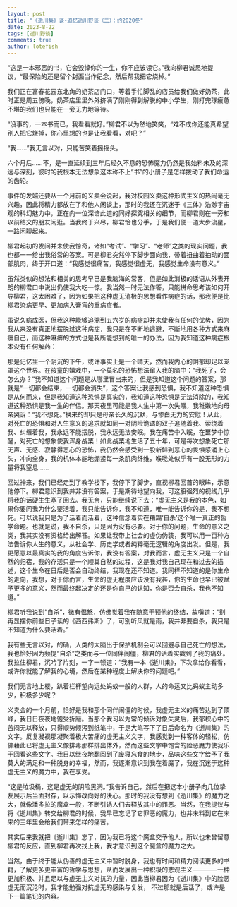 ```yaml
---
layout: post
title: "《逝川集》谈-追忆逝川野谈（二）：约2020冬"
date: 2023-8-22
tags: [逝川野谈]
comments: true
author: lotefish
---
```


“这是一本邪恶的书，它会毁掉你的一生，你不应该读它。”我向柳君诚恳地提议，“最保险的还是留个封面当作纪念，然后帮我把它烧掉。”

我们正在富春花园东北角的奶茶店门口，等着手忙脚乱的店员给我们做好奶茶，此时正是周五傍晚，奶茶店里里外外挤满了刚刚得到解脱的中小学生，刚打完球疲惫不堪的我们也只能在一旁无力地等待。

“没事的，一本书而已，我看看就好。”柳君不以为然地笑笑，“难不成你还能真希望别人把它烧掉，你心里想的也是让我看看，对吧？”

“我……”我无言以对，只能苦笑着摇摇头。

六个月后……不，是一直延续到三年后经久不息的恐怖魔力仍然是我始料未及的深远与深刻，彼时的我根本无法想象这本称不上“书”的小册子是怎样拨动了我们命运的齿轮。

事件的发端还要从一个月前的义卖会说起，我对校园义卖这种形式主义的热闹毫无兴趣，因此将精力都放在了和他人闲谈上，那时的我还在沉迷于《三体》浩渺宇宙观的科幻魅力中，正在向一位深谙此道的同好探究相关的细节，而柳君则在一旁和以前结交的朋友闲逛。当我终于兴尽，柳君恰也分手，于是我们便一道大步流星，一路闲聊起来。

柳君起初的发问并未使我惊奇，诸如“考试”、“学习”、“老师”之类的现实问题，我也都一一给出我俗常的答案。可是柳君突然停下脚步面向我，带着扭曲着抽动的面部肌肉，终于开口道：“我感觉很痛苦，我感觉很虚无，我感觉生命没有意义。”

虽然类似的想法和相关的思考早已是我脑海的常客，但是如此消极的话语从外表开朗的柳君口中说出仍使我大吃一惊。我当然一时无法作答，只能拼命思考该如何开导柳君，这太困难了，因为如果把这种虚无消极的思想看作病症的话，那我便是比柳君染病更早、更加病入膏肓的重病症者。

虽说久病成医，但我这种能够追溯到五六岁的病症却并未使我有任何的优势，因为我从来没有真正地摆脱过这种病症，我只是在不断地逃避，不断地用各种方式来麻痹自己，而这种麻痹的方式也是我所能想到的唯一的办法，因为我知道这种病症根本没有任何解药：

那是记忆里一个阴沉的下午，或许事实上是一个晴天，然而我内心的阴郁却足以笼罩这个世界。在孩童的嬉戏中，一个莫名的恐怖想法窜入我的脑中：“我死了，会怎么办？”我不知道这个问题是从哪里冒出来的，但是我知道这个问题的答案，那就是“一切都会结束，一切都会消失”，这个答案让我感到恐惧，我不知道这种恐惧是从何而来，但是我知道这种恐惧是真实的，我知道这种恐惧是无法消除的，我知道这种恐惧是我一生的伴侣。那天夜里可能是我人生中第一次失眠，我稚嫩地向母亲哭诉：“我不想死。”换来的却只是母亲长久的沉默，与惨白无力的安慰！从此，对死亡的恐惧和对人生意义的追求就如同一对阴险诡谲的双子追随着我、萦绕着我、纠缠着我，我永远不能摆脱，我永远无法安眠。我在痛苦中入眠，在噩梦中惊醒，对死亡的想象使我浑身战栗！如此战栗地生活了五十年，可是每次想象死亡那无声、无感、寂静得恶心的恐怖，我仍然会感受到一股新鲜到恶心的畏惧感涌上心头，冲向全身，我的机体本能地绷紧每一条肌肉纤维，喉咙处似乎有一股无形的力量将我窒息……

回过神来，我们已经走到了教学楼下，我停下了脚步，直视柳君回首的眼眸，示意他停下。柳君意识到我并非没有答案，于是期待地望向我，可这股强烈的视线几乎将我的话硬生生塞了回去。我无奈，只能继续说下去：“虚无主义是我的本色，如果你要问我为什么要活着，我只能告诉你，我不知道，唯一能告诉你的是，我不想死。可以说我只是为了活着而活着，这种信念着实在糟蹋‘自杀’这个唯一真正的哲学命题。也就是说，我不自杀，只是因为没有必要。对于你的问题，生命的意义之类，我其实没有资格给出解答。如果让我带上社会的虚伪伪装，我可以用一百种方法告诉你人生的意义，从社会学、历史学或者纯粹毫无逻辑的角度出发。但是，我更愿意以最真实的我的角度告诉你，我没有答案，对我而言，虚无主义只是一个自然的归宿，我的存活只是一个顺其自然的过程，这是我对我自己现在和过去的描述，这个生命在日后是否会自动终结，我现在还不知道。我同样不知道的是你生命的走向，我想，对于你而言，生命的虚无程度应该没有我甚，你的生命也早已被赋予更多的意义，然而最终起决定的还是你自己的认知，你是否会自杀，我也不知道。”

柳君听我说到“自杀”，微有愠怒，仿佛觉着我在随意干预他的终结，故嗔道：“别再显摆你前些日子读的《西西弗斯》了，可别听风就是雨，我并非要自杀，我只是不知道为什么要活着。”

我有些无言以对，的确，人类的大脑出于保护机制会可以回避与自己死亡的想法，我也恰好因为频提“自杀”之类而与一位同伴闹僵，柳君的话着实戳到了我的痛处。我拉住柳君，沉吟了片刻，一字一顿道：“我有一本《逝川集》，下次拿给你看看，或许你就能了解我的心境，然后在某种程度上解决你的问题吧。”

我们无言地上楼，趴着栏杆望向远处蚂蚁一般的人群，人的命运又比蚂蚁主动多少，积极多少呢？

义卖会的一个月前，恰好是我和那个同伴闹僵的时候，我虚无主义的痛苦达到了顶峰，我日日夜夜地饱受折磨。当那个我习以为常的倾诉对象失灵后，我郁积心中的苦闷无以释放，只得顺势倾泻到纸笔中，于是大笔写下了日后命名为《逝川集》的文字。反复凝视那凝聚着极大苦痛的虚无主义文字，我感觉到一种客体的轻松，仿佛藉此已将虚无主义像排毒那样排出体外，然而这些文字中饱含的险恶魔力使我乐于回看这些文字。我日以继夜地翻阅到了废寝忘食的地步，品味这些文字给予了我莫大的满足和一种脱身的幸福，然而，我逐渐意识到我在着魔了，我在沉迷于这种虚无主义的魔力中，我在享受。

“这是垃圾桶，这是虚无的阴险黑洞。”我告诉自己，然后在把这本小册子向几位挚友展示后当面封存，以示悔改向好的决心。那时的我没有想到《逝川集》的魔力之大，就像潘多拉的魔盒一般，不断引诱人们去释放其中的罪恶。当然，在我提议与将《逝川集》转交给柳君的时候，我早已忘记了它罪恶的魔力，也并未料到它在未来的三年里会给我们带来怎样的痛苦。

其实后来我就把《逝川集》忘了，因为我已将这个魔盒交予他人，所以也未曾留意柳君的反应，直到柳君再次找上我，我才意识到这个魔盒的魔力之大。

当然，由于终于能从伪善的虚无主义中暂时脱身，我也有时间和精力阅读更多的书籍，了解更多更丰富的哲学与思想，从而发展出一种积极的悲观主义————一种更加积极、并且足以与虚无主义对抗的力量，因此当柳君因为《逝川集》中的险恶虚无而沉沦时，我才能勉强对抗虚无的感染与复发， 不过那就是后话了，或许是下一篇笔记的内容。